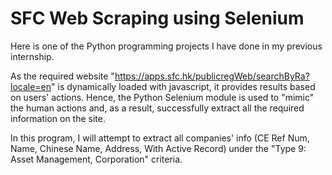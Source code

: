 # SFC Web Scraping using Selenium

Here is one of the Python programming projects I have done in my previous internship.

As the required website "https://apps.sfc.hk/publicregWeb/searchByRa?locale=en" is dynamically loaded with javascript, it provides results based on users' actions.
Hence, the Python Selenium module is used to "mimic" the human actions and, as a result, successfully extract all the required information on the site.

In this program, I will attempt to extract all companies' info (CE Ref Num, Name, Chinese Name, Address, With Active Record) 
under the "Type 9: Asset Management, Corporation" criteria.
